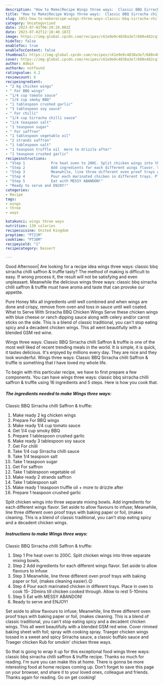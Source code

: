 ```yaml
---
description: "How to Make|Recipe Wings three ways:  Classic BBQ Sirracha chilli Saffron &amp;amp; truffle {That is Delicious"
title: "How to Make|Recipe Wings three ways:  Classic BBQ Sirracha chilli Saffron &amp;amp; truffle {That is Delicious"
slug: 1051-how-to-makerecipe-wings-three-ways-classic-bbq-sirracha-chilli-saffron-and-amp-truffle-that-is-delicious
category: Uncategorized
date: 2023-07-01T06:29:28.003Z
date: 2023-07-02T12:18:40.187Z
image: https://img-global.cpcdn.com/recipes/c61e9e9c4838a3e7/680x482cq70/wings-three-ways-classic-bbq-sirracha-chilli-saffron-truffle-recipe-main-photo.jpg
hideToc: false
enableToc: true
enableTocContent: false
thumbnail: https://img-global.cpcdn.com/recipes/c61e9e9c4838a3e7/680x482cq70/wings-three-ways-classic-bbq-sirracha-chilli-saffron-truffle-recipe-main-photo.jpg
cover: https://img-global.cpcdn.com/recipes/c61e9e9c4838a3e7/680x482cq70/wings-three-ways-classic-bbq-sirracha-chilli-saffron-truffle-recipe-main-photo.jpg
author: Admin
authorAv: notfound
ratingvalue: 4.2
reviewcount: 6
recipeingredient:
- "2 kg chicken wings"
- " For BBQ wings"
- "1/4 cup tomato sauce"
- "1/4 cup smoky BBQ"
- "1 tablespoon crushed garlic"
- "3 tablespoon soy sauce"
- " For chilli"
- "1/4 cup Sirracha chilli sauce"
- "1/4 teaspoon salt"
- "1 teaspoon sugar"
- " For saffron"
- "1 tablespoon vegetable oil"
- "2 strands saffron"
- "1 tablespoon salt"
- "1 teaspoon truffle oil  more to drizzle after"
- "1 teaspoon crushed garlic"
recipeinstructions:
- "Step 1            Pre heat oven to 200C. Split chicken wings into three separate mixing bowls."
- "Step 2            Add ingredients for each different wings flavor. Set aside to allow flavours to infuse"
- "Step 3            Meanwhile, line three different oven proof trays with baking paper or foil, (makes cleaning easier).😉"
- "Step 4            Pour each marinated chicken in different trays. Place in oven to cook 15- 20mins till chicken cooked through. Allow to rest 5-10mins"
- "Step 5            Eat with MESSY ABANDON!"
- "Ready to serve and ENJOY!"
categories:
- Recipe
tags:
- wings
- three
- ways

katakunci: wings three ways 
nutrition: 139 calories
recipecuisine: United Kingdom
preptime: "PT21M"
cooktime: "PT38M"
recipeyield: "1"
recipecategory: Dessert

---
```



Good Afternoon| Are looking for a recipe idea wings three ways: 
classic bbq
sirracha chilli
saffron &amp; truffle tasty? The method of making is difficult to easy. If wrong process it, the result will not be satisfying and even unpleasant. Meanwhile the delicious wings three ways: 
classic bbq
sirracha chilli
saffron &amp; truffle must have aroma and taste that can provoke our appetite.





Pure Honey Mix all ingredients until well combined and when wings are done and crispy, remove from oven and toss in sauce until well coated. What to Serve With Sriracha BBQ Chicken Wings Serve these chicken wings with blue cheese or ranch dipping sauce along with celery and/or carrot sticks on the side. This is a blend of classic traditional, you can&#39;t stop eating spicy and a decadent chicken wings. This all went beautifully with a blended GSM red wine.

Wings three ways: 
Classic BBQ
Sirracha chilli
Saffron &amp; truffle is one of the most well liked of recent trending meals in the world. It is simple, it is quick, it tastes delicious. It's enjoyed by millions every day. They are nice and they look wonderful. Wings three ways: 
Classic BBQ
Sirracha chilli
Saffron &amp; truffle is something that I have loved my whole life.


To begin with this particular recipe, we have to first prepare a few components. You can have wings three ways: 
classic bbq
sirracha chilli
saffron &amp; truffle using 16 ingredients and 5 steps. Here is how you cook that.

<!--inarticleads1-->

##### The ingredients needed to make Wings three ways: 
Classic BBQ
Sirracha chilli
Saffron &amp; truffle:

1. Make ready 2 kg chicken wings
1. Prepare  For BBQ wings
1. Make ready 1/4 cup tomato sauce
1. Get 1/4 cup smoky BBQ
1. Prepare 1 tablespoon crushed garlic
1. Make ready 3 tablespoon soy sauce
1. Get  For chilli
1. Take 1/4 cup Sirracha chilli sauce
1. Take 1/4 teaspoon salt
1. Take 1 teaspoon sugar
1. Get  For saffron
1. Take 1 tablespoon vegetable oil
1. Make ready 2 strands saffron
1. Take 1 tablespoon salt
1. Make ready 1 teaspoon truffle oil + more to drizzle after
1. Prepare 1 teaspoon crushed garlic


Split chicken wings into three separate mixing bowls. Add ingredients for each different wings flavor. Set aside to allow flavours to infuse; Meanwhile, line three different oven proof trays with baking paper or foil, (makes cleaning. This is a blend of classic traditional, you can&#39;t stop eating spicy and a decadent chicken wings. 

<!--inarticleads2-->

##### Instructions to make Wings three ways: 
Classic BBQ
Sirracha chilli
Saffron &amp; truffle:

1. Step 1            Pre heat oven to 200C. Split chicken wings into three separate mixing bowls.
1. Step 2            Add ingredients for each different wings flavor. Set aside to allow flavours to infuse
1. Step 3            Meanwhile, line three different oven proof trays with baking paper or foil, (makes cleaning easier).😉
1. Step 4            Pour each marinated chicken in different trays. Place in oven to cook 15- 20mins till chicken cooked through. Allow to rest 5-10mins
1. Step 5            Eat with MESSY ABANDON!
1. Ready to serve and ENJOY!

Set aside to allow flavours to infuse; Meanwhile, line three different oven proof trays with baking paper or foil, (makes cleaning. This is a blend of classic traditional, you can&#39;t stop eating spicy and a decadent chicken wings. This all went beautifully with a blended GSM red wine. Cover rimmed baking sheet with foil; spray with cooking spray. Traeger chicken wings tossed in a sweet and spicy Sriracha sauce, a classic buffalo sauce and Traeger chicken Rub for smokin&#39; chicken three ways. 

So that is going to wrap it up for this exceptional food wings three ways: 
classic bbq
sirracha chilli
saffron &amp; truffle recipe. Thanks so much for reading. I'm sure you can make this at home. There is gonna be more interesting food at home recipes coming up. Don't forget to save this page on your browser, and share it to your loved ones, colleague and friends. Thanks again for reading. Go on get cooking!
